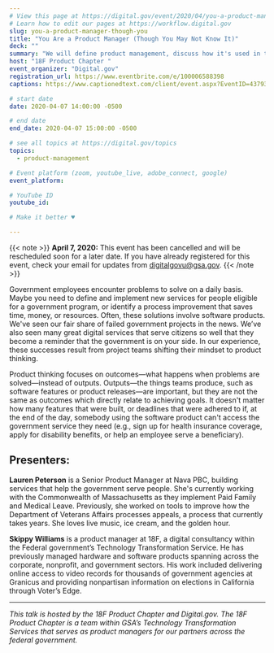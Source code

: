 ```yaml
---
# View this page at https://digital.gov/event/2020/04/you-a-product-manager-though-you
# Learn how to edit our pages at https://workflow.digital.gov
slug: you-a-product-manager-though-you
title: "You Are a Product Manager (Though You May Not Know It)"
deck: ""
summary: "We will define product management, discuss how it's used in the government context through a case study, and arm listeners with practices to use and evangelize product thinking."
host: "18F Product Chapter "
event_organizer: "Digital.gov"
registration_url: https://www.eventbrite.com/e/100006588398
captions: https://www.captionedtext.com/client/event.aspx?EventID=4379399&CustomerID=321

# start date
date: 2020-04-07 14:00:00 -0500

# end date
end_date: 2020-04-07 15:00:00 -0500

# see all topics at https://digital.gov/topics
topics: 
  - product-management

# Event platform (zoom, youtube_live, adobe_connect, google)
event_platform:

# YouTube ID
youtube_id: 

# Make it better ♥

---
```


{{< note >}}
**April 7, 2020:** This event has been cancelled and will be rescheduled soon for a later date. 
If you have already registered for this event, check your email for updates from digitalgovu@gsa.gov. 
{{< /note >}}

Government employees encounter problems to solve on a daily basis. Maybe you need to define and implement new services for people eligible for a government program, or identify a process improvement that saves time, money, or resources. Often, these solutions involve software products. We've seen our fair share of failed government projects in the news. We’ve also seen many great digital services that serve citizens so well that they become a reminder that the government is on your side. In our experience, these successes result from project teams shifting their mindset to product thinking.

Product thinking focuses on outcomes—what happens when problems are solved—instead of outputs. Outputs—the things teams produce, such as software features or product releases—are important, but they are not the same as outcomes which directly relate to achieving goals. It doesn't matter how many features that were built, or deadlines that were adhered to if, at the end of the day, somebody using the software product can't access the government service they need (e.g., sign up for health insurance coverage, apply for disability benefits, or help an employee serve a beneficiary).

## Presenters:

**Lauren Peterson** is a Senior Product Manager at Nava PBC, building services that help the government serve people. She's currently working with the Commonwealth of Massachusetts as they implement Paid Family and Medical Leave. Previously, she worked on tools to improve how the Department of Veterans Affairs processes appeals, a process that currently takes years. She loves live music, ice cream, and the golden hour.

**Skippy Williams** is a product manager at 18F, a digital consultancy within the Federal government’s Technology Transformation Service. He has previously managed hardware and software products spanning across the corporate, nonprofit, and government sectors. His work included delivering online access to video records for thousands of government agencies at Granicus and providing nonpartisan information on elections in California through Voter’s Edge.

---

*This talk is hosted by the 18F Product Chapter and Digital.gov. The 18F Product Chapter is a team within GSA’s Technology Transformation Services that serves as product managers for our partners across the federal government.*
